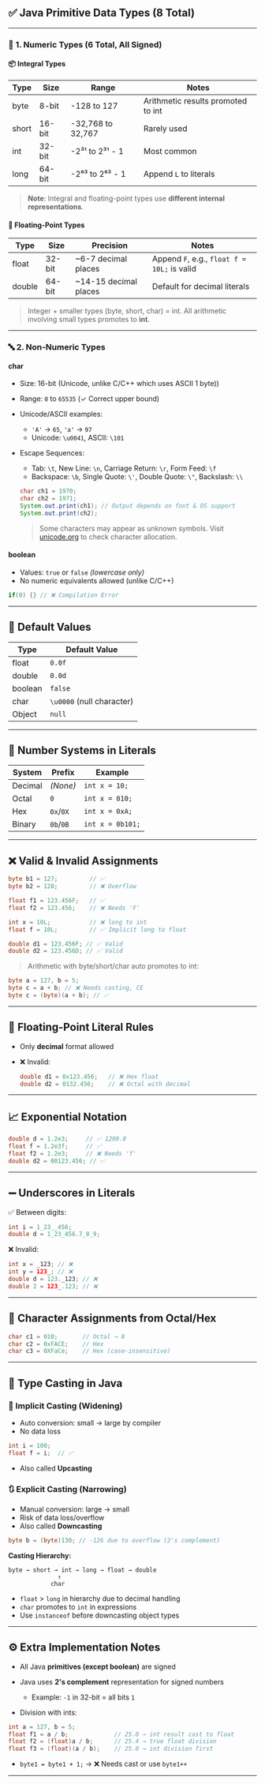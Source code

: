 
## ✅ **Java Primitive Data Types (8 Total)**

---

### 🔢 **1. Numeric Types (6 Total, All Signed)**

#### 📦 **Integral Types**

| Type  | Size   | Range             | Notes                              |
| ----- | ------ | ----------------- | ---------------------------------- |
| byte  | 8-bit  | -128 to 127       | Arithmetic results promoted to int |
| short | 16-bit | -32,768 to 32,767 | Rarely used                        |
| int   | 32-bit | -2³¹ to 2³¹ - 1   | Most common                        |
| long  | 64-bit | -2⁶³ to 2⁶³ - 1   | Append `L` to literals     |

> **Note**: Integral and floating-point types use **different internal representations**.


#### 🌊 **Floating-Point Types**

| Type   | Size   | Precision              | Notes                                       |
| ------ | ------ | ---------------------- | ------------------------------------------- |
| float  | 32-bit | \~6-7 decimal places   | Append `F`, e.g., `float f = 10L;` is valid |
| double | 64-bit | \~14-15 decimal places | Default for decimal literals                |

> Integer + smaller types (byte, short, char) = int. All arithmetic involving small types promotes to **int**.

---

### 🔤 **2. Non-Numeric Types**

#### **char**

* Size: 16-bit (Unicode, unlike C/C++ which uses ASCII 1 byte))
* Range: `0` to `65535` (✓ Correct upper bound)
* Unicode/ASCII examples:

  * `'A'` → `65`, `'a'` → `97`
  * Unicode: `\u0041`, ASCII: `\101`
* Escape Sequences:

  * Tab: `\t`, New Line: `\n`, Carriage Return: `\r`, Form Feed: `\f`
  * Backspace: `\b`, Single Quote: `\'`, Double Quote: `\"`, Backslash: `\\`

  ```java
  char ch1 = 1970;
  char ch2 = 1971;
  System.out.print(ch1); // Output depends on font & OS support
  System.out.print(ch2);
  ```

  > Some characters may appear as unknown symbols. Visit [unicode.org](https://unicode.org) to check character allocation.


#### **boolean**

* Values: `true` or `false` *(lowercase only)*
* No numeric equivalents allowed (unlike C/C++)

```java
if(0) {} // ❌ Compilation Error
```

---

## 🧮 **Default Values**

| Type    | Default Value             |
| ------- | ------------------------- |
| float   | `0.0f`                    |
| double  | `0.0d`                    |
| boolean | `false`                   |
| char    | `\u0000` (null character) |
| Object  | `null`                    |

---

## 🔢 **Number Systems in Literals**

| System  | Prefix    | Example          |
| ------- | --------- | ---------------- |
| Decimal | *(None)*  | `int x = 10;`    |
| Octal   | `0`       | `int x = 010;`   |
| Hex     | `0x`/`0X` | `int x = 0xA;`   |
| Binary  | `0b`/`0B` | `int x = 0b101;` |

---

## ❌ **Valid & Invalid Assignments**

```java
byte b1 = 127;         // ✅
byte b2 = 128;         // ❌ Overflow

float f1 = 123.456F;   // ✅
float f2 = 123.456;    // ❌ Needs 'F'

int x = 10L;           // ❌ long to int
float f = 10L;         // ✅ Implicit long to float

double d1 = 123.456F; // ✅ Valid
double d2 = 123.456D; // ✅ Valid
```

> Arithmetic with byte/short/char auto promotes to int:

```java
byte a = 127, b = 5;
byte c = a + b; // ❌ Needs casting, CE
byte c = (byte)(a + b); // ✅
```

---

## 📐 **Floating-Point Literal Rules**

* Only **decimal** format allowed
* ❌ Invalid:

  ```java
  double d1 = 0x123.456;   // ❌ Hex float
  double d2 = 0132.456;    // ❌ Octal with decimal
  ```

---

## 📈 **Exponential Notation**

```java
double d = 1.2e3;     // ✅ 1200.0
float f = 1.2e3f;     // ✅
float f2 = 1.2e3;     // ❌ Needs 'f'
double d2 = 00123.456; // ✅
```

---

## ➖ **Underscores in Literals**

✅ Between digits:

```java
int i = 1_23__456;
double d = 1_23_456.7_8_9;
```

❌ Invalid:

```java
int x = _123; // ❌
int y = 123_; // ❌
double d = 123._123; // ❌
double 2 = 123_.123; // ❌
```

---

## 🔣 **Character Assignments from Octal/Hex**

```java
char c1 = 010;       // Octal → 8
char c2 = 0xFACE;    // Hex
char c3 = 0XFaCe;    // Hex (case-insensitive)
```

---

## 🔁 **Type Casting in Java**

### 🔄 Implicit Casting (Widening)

* Auto conversion: small → large by compiler
* No data loss
```java
int i = 100;
float f = i;  // ✅
```
* Also called **Upcasting**

### 🔃 Explicit Casting (Narrowing)

* Manual conversion: large → small
* Risk of data loss/overflow
* Also called **Downcasting**

```java
byte b = (byte)130; // -126 due to overflow (2's complement)
```

**Casting Hierarchy:**

```
byte → short → int → long → float → double
              ↑
            char
```

* `float` > `long` in hierarchy due to decimal handling
* `char` promotes to `int` in expressions
* Use `instanceof` before downcasting object types

---

## ⚙️ **Extra Implementation Notes**

* All Java **primitives (except boolean)** are signed
* Java uses **2's complement** representation for signed numbers

  * Example: `-1` in 32-bit = all bits `1`
* Division with ints:

```java
int a = 127, b = 5;
float f1 = a / b;             // 25.0 → int result cast to float
float f2 = (float)a / b;      // 25.4 → true float division
float f3 = (float)(a / b);    // 25.0 → int division first
```

* `byte1 = byte1 + 1;` → ❌ Needs cast or use `byte1++`

---